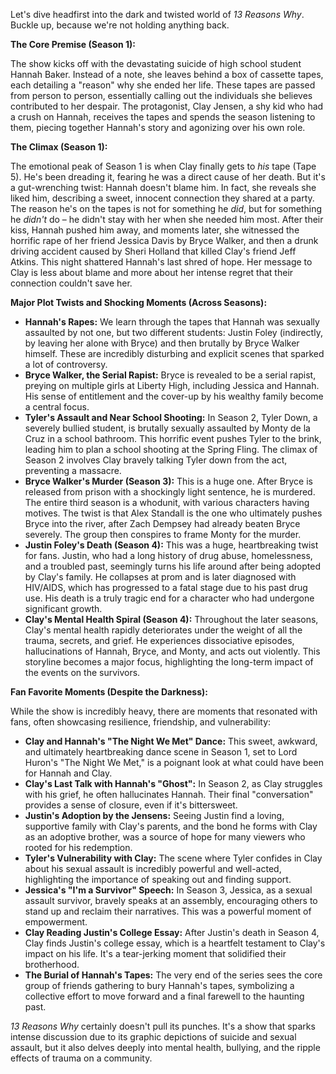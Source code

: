 Let's dive headfirst into the dark and twisted world of *13 Reasons Why*. Buckle up, because we're not holding anything back.

**The Core Premise (Season 1):**

The show kicks off with the devastating suicide of high school student Hannah Baker. Instead of a note, she leaves behind a box of cassette tapes, each detailing a "reason" why she ended her life. These tapes are passed from person to person, essentially calling out the individuals she believes contributed to her despair. The protagonist, Clay Jensen, a shy kid who had a crush on Hannah, receives the tapes and spends the season listening to them, piecing together Hannah's story and agonizing over his own role.

**The Climax (Season 1):**

The emotional peak of Season 1 is when Clay finally gets to *his* tape (Tape 5). He's been dreading it, fearing he was a direct cause of her death. But it's a gut-wrenching twist: Hannah doesn't blame him. In fact, she reveals she liked him, describing a sweet, innocent connection they shared at a party. The reason he's on the tapes is not for something he *did*, but for something he *didn't* do – he didn't stay with her when she needed him most. After their kiss, Hannah pushed him away, and moments later, she witnessed the horrific rape of her friend Jessica Davis by Bryce Walker, and then a drunk driving accident caused by Sheri Holland that killed Clay's friend Jeff Atkins. This night shattered Hannah's last shred of hope. Her message to Clay is less about blame and more about her intense regret that their connection couldn't save her.

**Major Plot Twists and Shocking Moments (Across Seasons):**

* **Hannah's Rapes:** We learn through the tapes that Hannah was sexually assaulted by not one, but two different students: Justin Foley (indirectly, by leaving her alone with Bryce) and then brutally by Bryce Walker himself. These are incredibly disturbing and explicit scenes that sparked a lot of controversy.
* **Bryce Walker, the Serial Rapist:** Bryce is revealed to be a serial rapist, preying on multiple girls at Liberty High, including Jessica and Hannah. His sense of entitlement and the cover-up by his wealthy family become a central focus.
* **Tyler's Assault and Near School Shooting:** In Season 2, Tyler Down, a severely bullied student, is brutally sexually assaulted by Monty de la Cruz in a school bathroom. This horrific event pushes Tyler to the brink, leading him to plan a school shooting at the Spring Fling. The climax of Season 2 involves Clay bravely talking Tyler down from the act, preventing a massacre.
* **Bryce Walker's Murder (Season 3):** This is a huge one. After Bryce is released from prison with a shockingly light sentence, he is murdered. The entire third season is a whodunit, with various characters having motives. The twist is that Alex Standall is the one who ultimately pushes Bryce into the river, after Zach Dempsey had already beaten Bryce severely. The group then conspires to frame Monty for the murder.
* **Justin Foley's Death (Season 4):** This was a huge, heartbreaking twist for fans. Justin, who had a long history of drug abuse, homelessness, and a troubled past, seemingly turns his life around after being adopted by Clay's family. He collapses at prom and is later diagnosed with HIV/AIDS, which has progressed to a fatal stage due to his past drug use. His death is a truly tragic end for a character who had undergone significant growth.
* **Clay's Mental Health Spiral (Season 4):** Throughout the later seasons, Clay's mental health rapidly deteriorates under the weight of all the trauma, secrets, and grief. He experiences dissociative episodes, hallucinations of Hannah, Bryce, and Monty, and acts out violently. This storyline becomes a major focus, highlighting the long-term impact of the events on the survivors.

**Fan Favorite Moments (Despite the Darkness):**

While the show is incredibly heavy, there are moments that resonated with fans, often showcasing resilience, friendship, and vulnerability:

* **Clay and Hannah's "The Night We Met" Dance:** This sweet, awkward, and ultimately heartbreaking dance scene in Season 1, set to Lord Huron's "The Night We Met," is a poignant look at what could have been for Hannah and Clay.
* **Clay's Last Talk with Hannah's "Ghost":** In Season 2, as Clay struggles with his grief, he often hallucinates Hannah. Their final "conversation" provides a sense of closure, even if it's bittersweet.
* **Justin's Adoption by the Jensens:** Seeing Justin find a loving, supportive family with Clay's parents, and the bond he forms with Clay as an adoptive brother, was a source of hope for many viewers who rooted for his redemption.
* **Tyler's Vulnerability with Clay:** The scene where Tyler confides in Clay about his sexual assault is incredibly powerful and well-acted, highlighting the importance of speaking out and finding support.
* **Jessica's "I'm a Survivor" Speech:** In Season 3, Jessica, as a sexual assault survivor, bravely speaks at an assembly, encouraging others to stand up and reclaim their narratives. This was a powerful moment of empowerment.
* **Clay Reading Justin's College Essay:** After Justin's death in Season 4, Clay finds Justin's college essay, which is a heartfelt testament to Clay's impact on his life. It's a tear-jerking moment that solidified their brotherhood.
* **The Burial of Hannah's Tapes:** The very end of the series sees the core group of friends gathering to bury Hannah's tapes, symbolizing a collective effort to move forward and a final farewell to the haunting past.

*13 Reasons Why* certainly doesn't pull its punches. It's a show that sparks intense discussion due to its graphic depictions of suicide and sexual assault, but it also delves deeply into mental health, bullying, and the ripple effects of trauma on a community.